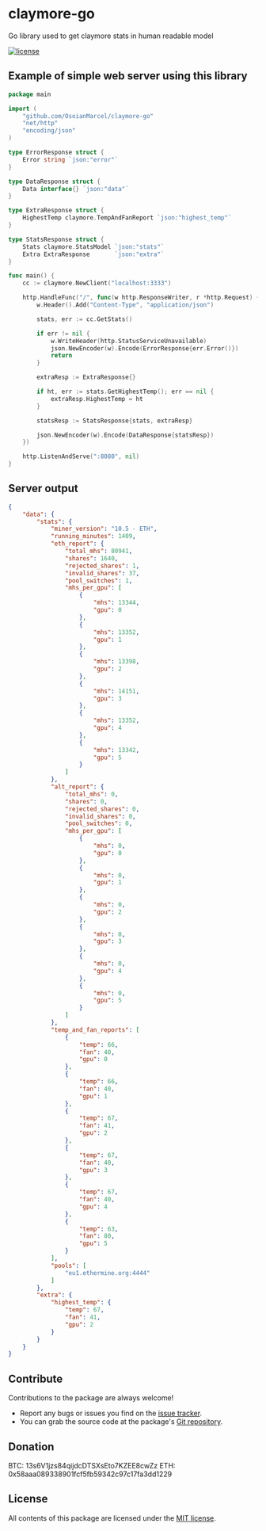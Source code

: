 # claymore-go
Go library used to get claymore stats in human readable model

[![license](https://img.shields.io/github/license/mashape/apistatus.svg)](https://github.com/OsoianMarcel/claymore-go)

## Example of simple web server using this library

```go
package main

import (
	"github.com/OsoianMarcel/claymore-go"
	"net/http"
	"encoding/json"
)

type ErrorResponse struct {
	Error string `json:"error"`
}

type DataResponse struct {
	Data interface{} `json:"data"`
}

type ExtraResponse struct {
	HighestTemp claymore.TempAndFanReport `json:"highest_temp"`
}

type StatsResponse struct {
	Stats claymore.StatsModel `json:"stats"`
	Extra ExtraResponse       `json:"extra"`
}

func main() {
	cc := claymore.NewClient("localhost:3333")

	http.HandleFunc("/", func(w http.ResponseWriter, r *http.Request) {
		w.Header().Add("Content-Type", "application/json")

		stats, err := cc.GetStats()

		if err != nil {
			w.WriteHeader(http.StatusServiceUnavailable)
			json.NewEncoder(w).Encode(ErrorResponse{err.Error()})
			return
		}

		extraResp := ExtraResponse{}

		if ht, err := stats.GetHighestTemp(); err == nil {
			extraResp.HighestTemp = ht
		}

		statsResp := StatsResponse{stats, extraResp}

		json.NewEncoder(w).Encode(DataResponse{statsResp})
	})

	http.ListenAndServe(":8080", nil)
}
```

## Server output
```json
{
	"data": {
		"stats": {
			"miner_version": "10.5 - ETH",
			"running_minutes": 1409,
			"eth_report": {
				"total_mhs": 80941,
				"shares": 1640,
				"rejected_shares": 1,
				"invalid_shares": 37,
				"pool_switches": 1,
				"mhs_per_gpu": [
					{
						"mhs": 13344,
						"gpu": 0
					},
					{
						"mhs": 13352,
						"gpu": 1
					},
					{
						"mhs": 13398,
						"gpu": 2
					},
					{
						"mhs": 14151,
						"gpu": 3
					},
					{
						"mhs": 13352,
						"gpu": 4
					},
					{
						"mhs": 13342,
						"gpu": 5
					}
				]
			},
			"alt_report": {
				"total_mhs": 0,
				"shares": 0,
				"rejected_shares": 0,
				"invalid_shares": 0,
				"pool_switches": 0,
				"mhs_per_gpu": [
					{
						"mhs": 0,
						"gpu": 0
					},
					{
						"mhs": 0,
						"gpu": 1
					},
					{
						"mhs": 0,
						"gpu": 2
					},
					{
						"mhs": 0,
						"gpu": 3
					},
					{
						"mhs": 0,
						"gpu": 4
					},
					{
						"mhs": 0,
						"gpu": 5
					}
				]
			},
			"temp_and_fan_reports": [
				{
					"temp": 66,
					"fan": 40,
					"gpu": 0
				},
				{
					"temp": 66,
					"fan": 40,
					"gpu": 1
				},
				{
					"temp": 67,
					"fan": 41,
					"gpu": 2
				},
				{
					"temp": 67,
					"fan": 40,
					"gpu": 3
				},
				{
					"temp": 67,
					"fan": 40,
					"gpu": 4
				},
				{
					"temp": 63,
					"fan": 80,
					"gpu": 5
				}
			],
			"pools": [
				"eu1.ethermine.org:4444"
			]
		},
		"extra": {
			"highest_temp": {
				"temp": 67,
				"fan": 41,
				"gpu": 2
			}
		}
	}
}
```

## Contribute

Contributions to the package are always welcome!

* Report any bugs or issues you find on the [issue tracker].
* You can grab the source code at the package's [Git repository].

## Donation
BTC: 13s6V1jzs84qijdcDTSXsEto7KZEE8cwZz
ETH: 0x58aaa089338901fcf5fb59342c97c17fa3dd1229

## License

All contents of this package are licensed under the [MIT license].

[issue tracker]: https://github.com/OsoianMarcel/bnm-rates/issues
[Git repository]: https://github.com/OsoianMarcel/bnm-rates
[MIT license]: LICENSE
